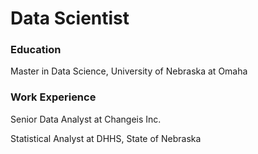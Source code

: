 # Data Scientist

### Education 

Master in Data Science, University of Nebraska at Omaha

### Work Experience

Senior Data Analyst at Changeis Inc.

Statistical Analyst at DHHS, State of Nebraska

